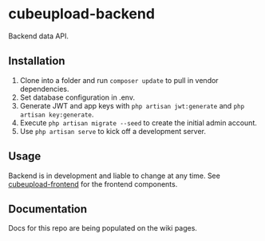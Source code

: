 # cubeupload-backend

Backend data API.

## Installation
1. Clone into a folder and run `composer update` to pull in vendor dependencies.
2. Set database configuration in .env.
3. Generate JWT and app keys with `php artisan jwt:generate` and `php artisan key:generate`.
4. Execute `php artisan migrate --seed` to create the initial admin account.
5. Use `php artisan serve` to kick off a development server.

## Usage
Backend is in development and liable to change at any time. See [cubeupload-frontend](https://github.com/cubeupload/cubeupload-frontend) for the frontend components.

## Documentation
Docs for this repo are being populated on the wiki pages.
